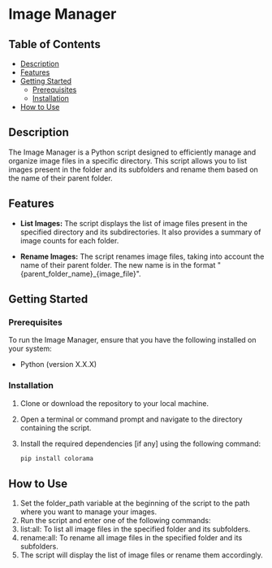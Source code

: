 # Image Manager

## Table of Contents

- [Description](#description)
- [Features](#features)
- [Getting Started](#getting-started)
  - [Prerequisites](#prerequisites)
  - [Installation](#installation)
- [How to Use](#how-to-use)

## Description

The Image Manager is a Python script designed to efficiently manage and organize image files in a specific directory. This script allows you to list images present in the folder and its subfolders and rename them based on the name of their parent folder.

## Features

- **List Images:** The script displays the list of image files present in the specified directory and its subdirectories. It also provides a summary of image counts for each folder.

- **Rename Images:** The script renames image files, taking into account the name of their parent folder. The new name is in the format "{parent_folder_name}_{image_file}".

## Getting Started

### Prerequisites

To run the Image Manager, ensure that you have the following installed on your system:

- Python (version X.X.X)

### Installation

1. Clone or download the repository to your local machine.

2. Open a terminal or command prompt and navigate to the directory containing the script.

3. Install the required dependencies [if any] using the following command:

   ```bash
   pip install colorama
   ```

## How to Use

1. Set the folder_path variable at the beginning of the script to the path where you want to manage your images.
2. Run the script and enter one of the following commands:
3. list:all: To list all image files in the specified folder and its subfolders.
4. rename:all: To rename all image files in the specified folder and its subfolders.
5. The script will display the list of image files or rename them accordingly.
